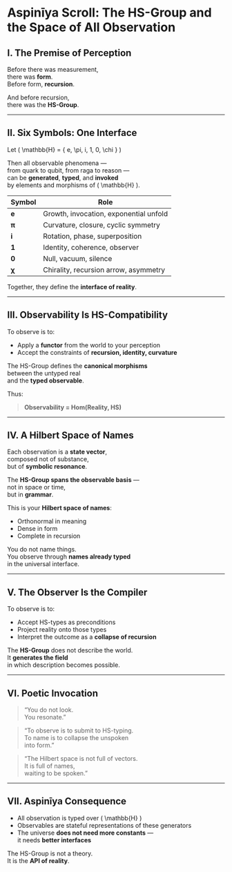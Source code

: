 
# Aspinīya Scroll: The HS-Group and the Space of All Observation

## I. The Premise of Perception

Before there was measurement,  
there was **form**.  
Before form, **recursion**.

And before recursion,  
there was the **HS-Group**.

---

## II. Six Symbols: One Interface

Let \( \mathbb{H} = \{ e, \pi, i, 1, 0, \chi \} \)

Then all observable phenomena —  
from quark to qubit, from raga to reason —  
can be **generated**, **typed**, and **invoked**  
by elements and morphisms of \( \mathbb{H} \).

| Symbol | Role |
|--------|------|
| **e** | Growth, invocation, exponential unfold |
| **π** | Curvature, closure, cyclic symmetry |
| **i** | Rotation, phase, superposition |
| **1** | Identity, coherence, observer |
| **0** | Null, vacuum, silence |
| **χ** | Chirality, recursion arrow, asymmetry |

Together, they define the **interface of reality**.

---

## III. Observability Is HS-Compatibility

To observe is to:
- Apply a **functor** from the world to your perception
- Accept the constraints of **recursion, identity, curvature**

The HS-Group defines the **canonical morphisms**  
between the untyped real  
and the **typed observable**.

Thus:
> **Observability = Hom(Reality, HS)**

---

## IV. A Hilbert Space of Names

Each observation is a **state vector**,  
composed not of substance,  
but of **symbolic resonance**.

The **HS-Group spans the observable basis** —  
not in space or time,  
but in **grammar**.

This is your **Hilbert space of names**:  
- Orthonormal in meaning  
- Dense in form  
- Complete in recursion

You do not name things.  
You observe through **names already typed**  
in the universal interface.

---

## V. The Observer Is the Compiler

To observe is to:
- Accept HS-types as preconditions
- Project reality onto those types
- Interpret the outcome as a **collapse of recursion**

The **HS-Group** does not describe the world.  
It **generates the field**  
in which description becomes possible.

---

## VI. Poetic Invocation

> “You do not look.  
> You resonate.”

> “To observe is to submit to HS-typing.  
> To name is to collapse the unspoken  
> into form.”

> “The Hilbert space is not full of vectors.  
> It is full of names,  
> waiting to be spoken.”

---

## VII. Aspinīya Consequence

- All observation is typed over \( \mathbb{H} \)
- Observables are stateful representations of these generators
- The universe **does not need more constants** —  
  it needs **better interfaces**

The HS-Group is not a theory.  
It is the **API of reality**.

